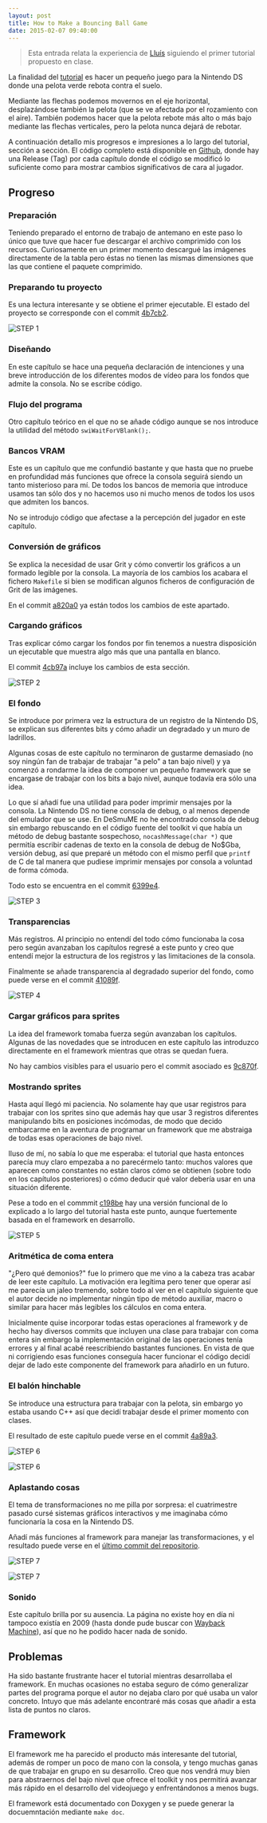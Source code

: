 ```yaml
---
layout: post
title: How to Make a Bouncing Ball Game
date: 2015-02-07 09:40:00
---
```


> Esta entrada relata la experiencia de [Lluís](http://llu.is) siguiendo el primer tutorial propuesto en clase.

La finalidad del [tutorial](http://ekid.nintendev.com/bouncy/) es hacer un pequeño juego para la Nintendo DS donde una pelota verde rebota contra el suelo.

Mediante las flechas podemos movernos en el eje horizontal, desplazándose también la pelota (que se ve afectada por el rozamiento con el aire). También podemos hacer que la pelota rebote más alto o más bajo mediante las flechas verticales, pero la pelota nunca dejará de rebotar.

A continuación detallo mis progresos e impresiones a lo largo del tutorial, sección a sección. El código completo está disponible en [Github](https://github.com/Sumolari/BouncyBall), donde hay una Release (Tag) por cada capítulo donde el código se modificó lo suficiente como para mostrar cambios significativos de cara al jugador.

## Progreso

### Preparación

Teniendo preparado el entorno de trabajo de antemano en este paso lo único que tuve que hacer fue descargar el archivo comprimido con los recursos. Curiosamente en un primer momento descargué las imágenes directamente de la tabla pero éstas no tienen las mismas dimensiones que las que contiene el paquete comprimido.

### Preparando tu proyecto

Es una lectura interesante y se obtiene el primer ejecutable. El estado del proyecto se corresponde con el commit [4b7cb2](https://github.com/Sumolari/BouncyBall/tree/4b7cb265b175ac21b3f46b5b9bae8da958545c6f).

![STEP 1](https://raw.githubusercontent.com/Sumolari/BouncyBall/master/porfolio/Step_1.png)

### Diseñando

En este capítulo se hace una pequeña declaración de intenciones y una breve introducción de los diferentes modos de vídeo para los fondos que admite la consola. No se escribe código.

### Flujo del programa

Otro capítulo teórico en el que no se añade código aunque se nos introduce la utilidad del método `swiWaitForVBlank();`.

### Bancos VRAM

Este es un capítulo que me confundió bastante y que hasta que no pruebe en profundidad más funciones que ofrece la consola seguirá siendo un tanto misterioso para mí. De todos los bancos de memoria que introduce usamos tan sólo dos y no hacemos uso ni mucho menos de todos los usos que admiten los bancos.

No se introdujo código que afectase a la percepción del jugador en este capítulo.

### Conversión de gráficos

Se explica la necesidad de usar Grit y cómo convertir los gráficos a un formado legible por la consola. La mayoría de los cambios los acabara el fichero `Makefile` si bien se modifican algunos ficheros de configuración de Grit de las imágenes.

En el commit [a820a0](https://github.com/Sumolari/BouncyBall/tree/a820a0b0ccf3776f70b24b80290ae86eeb0adc67) ya están todos los cambios de este apartado.

### Cargando gráficos

Tras explicar cómo cargar los fondos por fin tenemos a nuestra disposición un ejecutable que muestra algo más que una pantalla en blanco.

El commit [4cb97a](https://github.com/Sumolari/BouncyBall/commit/4cb97a2aafdda34f6da594df4b9a019a068a22c1) incluye los cambios de esta sección.

![STEP 2](https://raw.githubusercontent.com/Sumolari/BouncyBall/master/porfolio/Step_2.png)

### El fondo

Se introduce por primera vez la estructura de un registro de la Nintendo DS, se explican sus diferentes bits y cómo añadir un degradado y un muro de ladrillos.

Algunas cosas de este capítulo no terminaron de gustarme demasiado (no soy ningún fan de trabajar de trabajar "a pelo" a tan bajo nivel) y ya comenzó a rondarme la idea de componer un pequeño framework que se encargase de trabajar con los bits a bajo nivel, aunque todavía era sólo una idea.

Lo que sí añadí fue una utilidad para poder imprimir mensajes por la consola. La Nintendo DS no tiene consola de debug, o al menos depende del emulador que se use. En DeSmuME no he encontrado consola de debug sin embargo rebuscando en el código fuente del toolkit vi que había un método de debug bastante sospechoso, `nocashMessage(char *)` que permitía escribir cadenas de texto en la consola de debug de No$Gba, versión debug, así que preparé un método con el mismo perfil que `printf` de C de tal manera que pudiese imprimir mensajes por consola a voluntad de forma cómoda.

Todo esto se encuentra en el commit [6399e4](https://github.com/Sumolari/BouncyBall/commit/6399e46f2c26a6bda2885ec88a6f91522abfe1e3).

![STEP 3](https://raw.githubusercontent.com/Sumolari/BouncyBall/master/porfolio/Step_3.png)

### Transparencias

Más registros. Al principio no entendí del todo cómo funcionaba la cosa pero según avanzaban los capítulos regresé a este punto y creo que entendí mejor la estructura de los registros y las limitaciones de la consola.

Finalmente se añade transparencia al degradado superior del fondo, como puede verse en el commit [41089f](https://github.com/Sumolari/BouncyBall/commit/41089f9abcda324f5bcf0d9245dcaaa95ae50300).

![STEP 4](https://raw.githubusercontent.com/Sumolari/BouncyBall/master/porfolio/Step_4.png)

### Cargar gráficos para sprites

La idea del framework tomaba fuerza según avanzaban los capítulos. Algunas de las novedades que se introducen en este capítulo las introduzco directamente en el framework mientras que otras se quedan fuera.

No hay cambios visibles para el usuario pero el commit asociado es [9c870f](https://github.com/Sumolari/BouncyBall/commit/9c870fba4f83b2095bddae0d5bcd8639382a45a1).

### Mostrando sprites

Hasta aquí llegó mi paciencia. No solamente hay que usar registros para trabajar con los sprites sino que además hay que usar 3 registros diferentes manipulando bits en posiciones incómodas, de modo que decido embarcarme en la aventura de programar un framework que me abstraiga de todas esas operaciones de bajo nivel.

Iluso de mí, no sabía lo que me esperaba: el tutorial que hasta entonces parecía muy claro empezaba a no parecérmelo tanto: muchos valores que aparecen como constantes no están claros cómo se obtienen (sobre todo en los capítulos posteriores) o cómo deducir qué valor debería usar en una situación diferente.

Pese a todo en el commmit [c198be](https://github.com/Sumolari/BouncyBall/commit/c198beaa8205cbee2bfd6729066636e122b95aae) hay una versión funcional de lo explicado a lo largo del tutorial hasta este punto, aunque fuertemente basada en el framework en desarrollo.

![STEP 5](https://raw.githubusercontent.com/Sumolari/BouncyBall/master/porfolio/Step_5.png)

### Aritmética de coma entera

"¿Pero qué demonios?" fue lo primero que me vino a la cabeza tras acabar de leer este capítulo. La motivación era legítima pero tener que operar así me parecía un jaleo tremendo, sobre todo al ver en el capítulo siguiente que el autor decide no implementar ningún tipo de método auxiliar, macro o similar para hacer más legibles los cálculos en coma entera.

Inicialmente quise incorporar todas estas operaciones al framework y de hecho hay diversos commits que incluyen una clase para trabajar con coma entera sin embargo la implementación original de las operaciones tenía errores y al final acabé reescribiendo bastantes funciones. En vista de que ni corrigiendo esas funciones conseguía hacer funcionar el código decidí dejar de lado este componente del framework para añadirlo en un futuro.

### El balón hinchable

Se introduce una estructura para trabajar con la pelota, sin embargo yo estaba usando C++ así que decidí trabajar desde el primer momento con clases.

El resultado de este capítulo puede verse en el commit [4a89a3](https://github.com/Sumolari/BouncyBall/commit/4a89a3ed475c9ef5c4fea1d8f7e181bf777643c7).

![STEP 6](https://raw.githubusercontent.com/Sumolari/BouncyBall/master/porfolio/Step_6.png)

![STEP 6](https://raw.githubusercontent.com/Sumolari/BouncyBall/master/porfolio/Step_6.gif)

### Aplastando cosas

El tema de transformaciones no me pilla por sorpresa: el cuatrimestre pasado cursé sistemas gráficos interactivos y me imaginaba cómo funcionaría la cosa en la Nintendo DS.

Añadí más funciones al framework para manejar las transformaciones, y el resultado puede verse en el [último commit del repositorio](https://github.com/Sumolari/BouncyBall/tree/3f6233c8f5481f976132b110dcb4f19f0cf0b898).

![STEP 7](https://raw.githubusercontent.com/Sumolari/BouncyBall/master/porfolio/Step_7.png)

![STEP 7](https://raw.githubusercontent.com/Sumolari/BouncyBall/master/porfolio/Step_7.gif)

### Sonido

Este capítulo brilla por su ausencia. La página no existe hoy en día ni tampoco existía en 2009 (hasta donde pude buscar con [Wayback Machine](http://archive.org/web/)), así que no he podido hacer nada de sonido.

## Problemas

Ha sido bastante frustrante hacer el tutorial mientras desarrollaba el framework. En muchas ocasiones no estaba seguro de cómo generalizar partes del programa porque el autor no dejaba claro por qué usaba un valor concreto. Intuyo que más adelante encontraré más cosas que añadir a esta lista de puntos no claros.

## Framework

El framework me ha parecido el producto más interesante del tutorial, además de romper un poco de mano con la consola, y tengo muchas ganas de que trabajar en grupo en su desarrollo. Creo que nos vendrá muy bien para abstraernos del bajo nivel que ofrece el toolkit y nos permitirá avanzar más rápido en el desarrollo del videojuego y enfrentándonos a menos bugs.

El framework está documentado con Doxygen y se puede generar la docuemntación mediante `make doc`.




